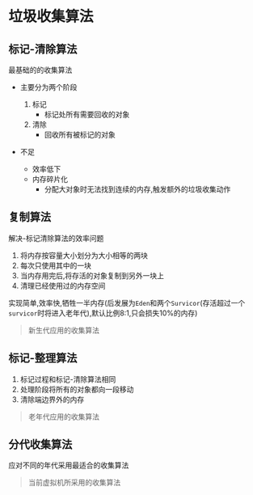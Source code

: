 # 垃圾收集算法

## 标记-清除算法

最基础的的收集算法

- 主要分为两个阶段
  1. 标记
      - 标记处所有需要回收的对象
  2. 清除
      - 回收所有被标记的对象

- 不足
  - 效率低下
  - 内存碎片化
    - 分配大对象时无法找到连续的内存,触发额外的垃圾收集动作

## 复制算法

解决-标记清除算法的效率问题

1. 将内存按容量大小划分为大小相等的两块
2. 每次只使用其中的一块
3. 当内存用完后,将存活的对象复制到另外一块上
4. 清理已经使用过的内存空间

实现简单,效率快,牺牲一半内存(后发展为`Eden`和两个`Survicor`(存活超过一个`survicor`时将进入老年代),默认比例8:1,只会损失10%的内存)

> 新生代应用的收集算法

## 标记-整理算法

1. 标记过程和标记-清除算法相同  
2. 处理阶段将所有的对象都向一段移动
3. 清除端边界外的内存

> 老年代应用的收集算法

## 分代收集算法

应对不同的年代采用最适合的收集算法

> 当前虚拟机所采用的收集算法
